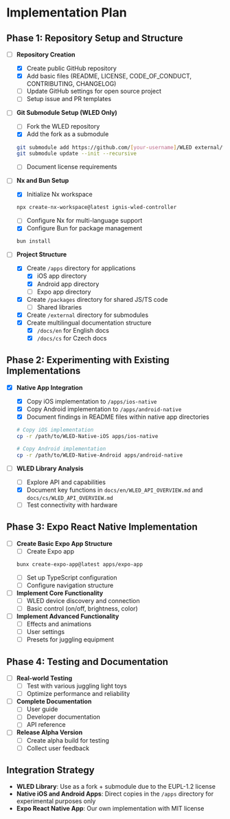 # Implementation Plan

## Phase 1: Repository Setup and Structure

- [ ] **Repository Creation**
  - [x] Create public GitHub repository
  - [x] Add basic files (README, LICENSE, CODE_OF_CONDUCT, CONTRIBUTING, CHANGELOG)
  - [ ] Update GitHub settings for open source project
  - [ ] Setup issue and PR templates

- [ ] **Git Submodule Setup (WLED Only)**
  - [ ] Fork the WLED repository
  - [x] Add the fork as a submodule
  ```bash
  git submodule add https://github.com/[your-username]/WLED external/wled
  git submodule update --init --recursive
  ```
  - [ ] Document license requirements

- [ ] **Nx and Bun Setup**
  - [x] Initialize Nx workspace
  ```bash
  npx create-nx-workspace@latest ignis-wled-controller
  ```
  - [ ] Configure Nx for multi-language support
  - [x] Configure Bun for package management
  ```bash
  bun install
  ```

- [ ] **Project Structure**
  - [x] Create `/apps` directory for applications
    - [x] iOS app directory
    - [x] Android app directory
    - [ ] Expo app directory
  - [x] Create `/packages` directory for shared JS/TS code
    - [ ] Shared libraries
  - [x] Create `/external` directory for submodules
  - [x] Create multilingual documentation structure
    - [x] `/docs/en` for English docs
    - [x] `/docs/cs` for Czech docs

## Phase 2: Experimenting with Existing Implementations

- [x] **Native App Integration**
  - [x] Copy iOS implementation to `/apps/ios-native`
  - [x] Copy Android implementation to `/apps/android-native`
  - [x] Document findings in README files within native app directories
  ```bash
  # Copy iOS implementation
  cp -r /path/to/WLED-Native-iOS apps/ios-native
  
  # Copy Android implementation
  cp -r /path/to/WLED-Native-Android apps/android-native
  ```

- [ ] **WLED Library Analysis**
  - [ ] Explore API and capabilities
  - [x] Document key functions in `docs/en/WLED_API_OVERVIEW.md` and `docs/cs/WLED_API_OVERVIEW.md`
  - [ ] Test connectivity with hardware

## Phase 3: Expo React Native Implementation

- [ ] **Create Basic Expo App Structure**
  - [ ] Create Expo app
  ```bash
  bunx create-expo-app@latest apps/expo-app
  ```
  - [ ] Set up TypeScript configuration
  - [ ] Configure navigation structure

- [ ] **Implement Core Functionality**
  - [ ] WLED device discovery and connection
  - [ ] Basic control (on/off, brightness, color)

- [ ] **Implement Advanced Functionality**
  - [ ] Effects and animations
  - [ ] User settings
  - [ ] Presets for juggling equipment

## Phase 4: Testing and Documentation

- [ ] **Real-world Testing**
  - [ ] Test with various juggling light toys
  - [ ] Optimize performance and reliability

- [ ] **Complete Documentation**
  - [ ] User guide
  - [ ] Developer documentation
  - [ ] API reference

- [ ] **Release Alpha Version**
  - [ ] Create alpha build for testing
  - [ ] Collect user feedback

## Integration Strategy

- **WLED Library**: Use as a fork + submodule due to the EUPL-1.2 license
- **Native iOS and Android Apps**: Direct copies in the `/apps` directory for experimental purposes only
- **Expo React Native App**: Our own implementation with MIT license 